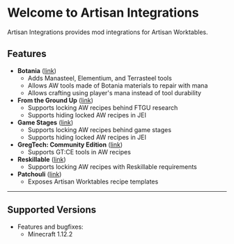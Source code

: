 # Welcome to Artisan Integrations

Artisan Integrations provides mod integrations for Artisan Worktables.

## Features

* **Botania** ([link](https://www.curseforge.com/minecraft/mc-mods/botania))
    * Adds Manasteel, Elementium, and Terrasteel tools
    * Allows AW tools made of Botania materials to repair with mana
    * Allows crafting using player's mana instead of tool durability
* **From the Ground Up** ([link](https://www.curseforge.com/minecraft/mc-mods/from-the-ground-up))
    * Supports locking AW recipes behind FTGU research
    * Supports hiding locked AW recipes in JEI
* **Game Stages** ([link](https://www.curseforge.com/minecraft/mc-mods/game-stages))
    * Supports locking AW recipes behind game stages
    * Supports hiding locked AW recipes in JEI
* **GregTech: Community Edition** ([link](https://www.curseforge.com/minecraft/mc-mods/gregtechce))
    * Supports GT:CE tools in AW recipes
* **Reskillable** ([link](https://www.curseforge.com/minecraft/mc-mods/reskillable))
    * Supports locking AW recipes with Reskillable requirements
* **Patchouli** ([link](https://www.curseforge.com/minecraft/mc-mods/patchouli))
    * Exposes Artisan Worktables recipe templates

---

## Supported Versions

  * Features and bugfixes:
    * Minecraft 1.12.2